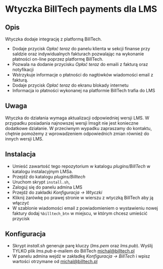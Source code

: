 # Wtyczka BillTech payments dla LMS

## Opis
Wtyczka dodaje integrację z platformą BillTech. 
* Dodaje przycisk *Opłać teraz* do panelu klienta w sekcji finanse przy saldzie oraz indywidualnych 
fakturach pozwalając na wykonanie płatności on-line poprzez platformę BillTech.
* Pozwala na dodanie przycisku *Opłać teraz* do emaili z fakturą oraz notyfikacji
* Wstrzykuje informacje o płatności do nagłówków wiadomości email z fakturą.
* Dodaje przycisk *Opłać teraz* do ekranu blokady internetu
* Informacja io płatności wykonanej na platformie BillTech trafia do LMS

## Uwaga
Wtyczka do działania wymaga aktualizacji odpowiedniej wersji LMS. W przypadku posiadania najnowszej wersji
lmsgit nie jest konieczne dodatkowe działanie. W przeciwnym wypadku zapraszamy do kontaktu, chętnie pomożemy 
z wprowadzeniem odpowiednich zmian również do innych wersji LMS.

## Instalacja
* Umieść zawartość tego repozytorium w katalogu *plugins/BillTech* w katalogu instalacyjnym LMSa.
* Przejdź do katalogu *plugins/Billtech*
* Uruchom skrypt `install.sh`,
* Zaloguj się do panelu admina LMS
* Przejdź do zakładki *Konfiguracja -> Wtyczki*
* Kliknij żarówkę po prawej stronie w wierszu z wtyczką BillTech aby ją włączyć
* W szablonie wiadomości email z powiadomieniem o wystawieniu nowej faktury dodaj `%billtech_btn`
w miejscu, w którym chcesz umieścić przycisk

## Konfiguracja
* Skrypt *install.sh* generuje parę kluczy (*lms.pem* oraz *lms.pub*). Wyślij TYLKO plik *lms.pub*
e-mailem do BillTech <michal@billtech.pl>
* W panelu admina wejdź w zakładkę *Konfiguracja -> BillTech* i wpisz wartości otrzymane od <michal@billtech.pl>	
